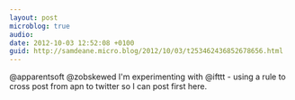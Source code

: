 ```yaml
---
layout: post
microblog: true
audio: 
date: 2012-10-03 12:52:08 +0100
guid: http://samdeane.micro.blog/2012/10/03/t253462436852678656.html
---
```

@apparentsoft @zobskewed I'm experimenting with @ifttt - using a rule to cross post from apn to twitter so I can post first here.
